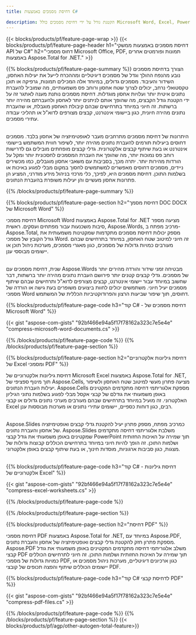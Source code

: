 ```yaml
---
title: דחיסת מסמכים באמצעות C#

description: הקטנת גודל על ידי דחיסת מסמכים כולל Microsoft Word, Excel, PowerPoint, PDF ותמונות באמצעות יישום C# שלך. בדוק את תוצאת הדחיסה באינטרנט.
---
```


{{< blocks/products/pf/feature-page-wrap >}}
{{< blocks/products/pf/feature-page-header h1="דחיסת מסמכים באמצעות ממשקי API של C#" h2="דחוס מסמכי Microsoft Office, PDF, תמונות ופורמטים אחרים באמצעות Aspose.Total for .NET." >}}

{{% blocks/products/pf/feature-page-summary %}}
הצורך בדחיסת מסמכים נובע מהנפח ההולך וגדל של מסמכים דיגיטליים ומההכרח לייעל את יעילות האחסון, השידור והעיבוד. מסמכים גדולים, במיוחד אלה המכילים תמונות, גרפיקה או תוכן טקסטואלי נרחב, יכולים לצרוך שטח אחסון ורוחב פס משמעותיים, מה שמוביל להעברת נתונים איטית יותר ועלויות אחסון מוגדלות. דחיסת מסמכים נותנת מענה לאתגר זה על ידי הקטנת גודל הקבצים, מה שהופך אותם לניתנים יותר לאחסון ולהעברתם מהירה יותר ברשתות. זה חיוני במיוחד בתרחישים שבהם קיבולת האחסון מוגבלת, או שהעברת נתונים מהירה חיונית, כגון ביישומי אינטרנט, קבצים מצורפים לדוא"ל או תהליכי עבודה עתירי מסמכים.
<br /> <br />

היתרונות של דחיסת מסמכים מתרחבים מעבר לאופטימיזציה של אחסון בלבד. מסמכים דחוסים ביעילות תורמים להעברת נתונים מהירה יותר, לשיפור חווית המשתמש ביישומי אינטרנט או בעת שיתוף קבצים אלקטרונית. גדלי קבצים מופחתים מובילים גם לדרישות רוחב פס נמוכות יותר, מה שהופך את העברת המסמכים לחסכונית יותר ומקל על הורדות מהירות יותר. יתרה מכך, בסביבות עם משאבי אחסון מוגבלים, כמו מכשירים ניידים, מסמכים דחוסים מאפשרים למשתמשים לחסוך במקום מבלי לפגוע באיכות או בשלמות התוכן. דחיסת מסמכים היא, לפיכך, כלי מרכזי בניהול מידע מודרני, המציע הן פתרונות אחסון מעשיים והן יעילות משופרת בהעברת הנתונים.

{{% /blocks/products/pf/feature-page-summary  %}}

{{% blocks/products/pf/feature-page-section  h2="דחיסת מסמך DOC DOCX של Microsoft Word" %}}

דחיסת מסמכי Microsoft Word באמצעות Aspose.Total for .NET מציעה מספר סיבות משכנעות עבור מפתחים ועסקים. ראשית, Aspose.Words, מרכיב מפתח ב-Aspose.Total, מספק יכולות דחיסת מסמכים מתקדמות שמקטינות משמעותית את גודל הקובץ של מסמכי Word. זה חיוני למיטוב שטח האחסון, במיוחד בתרחישים שבהם מעורבים כמויות גדולות של מסמכים, כגון מאגרי מסמכים, מערכות ניהול תוכן או יישומים מבוססי ענן.<br /><br />

שנית, דחיסת מסמכים עם Aspose.Words מבטיחה זמני שידור והורדה מהירים יותר של מסמכים. גדלי קבצים קטנים יותר פירושם העברת נתונים מהירה יותר ברשתות, דבר שחשוב במיוחד עבור יישומי אינטרנט, קבצים מצורפים לדוא"ל ותרחישים שבהם שיתוף מסמכים יעיל חיוני. משתמשים יכולים לחוות ביצועים משופרים בעת גישה או הורדה של מסמכי Word דחוסים, תוך שיפור שביעות הרצון והפרודוקטיביות הכללית של המשתמש.

{{% blocks/products/pf/feature-page-code h3="קוד C# - דחיסת מסמכים של Microsoft Word" %}}

{{< gist "aspose-com-gists" "92bf466e94a5f17f78162a323c7e5e4e" "compress-microsoft-word-documents.cs" >}}

{{% /blocks/products/pf/feature-page-code  %}}
{{% /blocks/products/pf/feature-page-section %}}

{{% blocks/products/pf/feature-page-section  h2="דחיסת גיליונות אלקטרוניים של Excel ומסמכי PDF" %}}

דחיסת גיליונות אלקטרוניים של Microsoft Excel באמצעות Aspose.Total for .NET, תוך מינוף ספציפי של Aspose.Cells, מציעה פתרון מעשי למיטוב שטח האחסון ולשיפור יעילות העברת הנתונים. Aspose.Cells מספקת אלגוריתמי דחיסה מתקדמים המקטינים באופן משמעותי את גודלם של קבצי אקסל מבלי לפגוע בשלמות נתוני הגיליון האלקטרוני. זה מועיל במיוחד בתרחישים שבהם מעורבים מערכי נתונים גדולים או קבצי Excel רבים, כגון דוחות כספיים, יישומים עתירי נתונים או מערכות מבוססות ענן.<br /><br />

Aspose.Slides כמרכיב מפתח, מספק פתרון יעיל להקטנת גדלי קבצים ואופטימיזציה של אחסון והעברת נתונים. Aspose.Slides משלבת אלגוריתמי דחיסה מתקדמים שמקטינים באופן משמעותי את גודל קבצי PowerPoint תוך שמירה על האיכות החזותית ושלמות התוכן. זה הופך להיות חיוני במיוחד בתרחישים הכוללים קבוצות גדולות של מצגות, כגון סביבות ארגוניות, מוסדות חינוך, או בעת שיתוף קבצים באופן אלקטרוני.<br /><br />

{{% blocks/products/pf/feature-page-code h3="קוד C# - דחיסת גיליונות אלקטרוניים של Excel" %}}

{{< gist "aspose-com-gists" "92bf466e94a5f17f78162a323c7e5e4e" "compress-excel-worksheets.cs" >}}

{{% /blocks/products/pf/feature-page-code  %}}

{{% /blocks/products/pf/feature-page-section %}}

{{% blocks/products/pf/feature-page-section  h2="דחיסת PDF" %}}

דחיסת מסמכי PDF באמצעות Aspose.Total for .NET, במיוחד עם Aspose.PDF, מספקת פתרון חזק להקטנת גדלי קבצים ואופטימיזציה של אחסון והעברת נתונים. Aspose.PDF משלב אלגוריתמי דחיסה מתקדמים המקטינים באופן משמעותי את גודל קבצי PDF תוך שמירה על האיכות החזותית ושלמות התוכן. זה חיוני לתרחישים הכוללים כמויות גדולות של מסמכי PDF, כגון ארכיונים דיגיטליים, מערכות ניהול מסמכים או יישומים הכוללים שיתוף והפצה תכופים של קובצי PDF. 

{{% blocks/products/pf/feature-page-code h3="קוד C# לדחיסת קבצי PDF" %}}

{{< gist "aspose-com-gists" "92bf466e94a5f17f78162a323c7e5e4e" "compress-pdf-files.cs" >}}

{{% /blocks/products/pf/feature-page-code  %}}
{{% /blocks/products/pf/feature-page-section %}}
{{< blocks/products/pf/agp/other-autogen-total-feature>}}